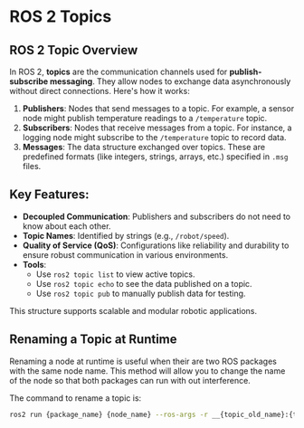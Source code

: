 # ROS 2 Topics
## ROS 2 Topic Overview
In ROS 2, **topics** are the communication channels used for **publish-subscribe messaging**. They allow nodes to exchange data asynchronously without direct connections. Here's how it works:

1. **Publishers**: Nodes that send messages to a topic. For example, a sensor node might publish temperature readings to a `/temperature` topic.
2. **Subscribers**: Nodes that receive messages from a topic. For instance, a logging node might subscribe to the `/temperature` topic to record data.
3. **Messages**: The data structure exchanged over topics. These are predefined formats (like integers, strings, arrays, etc.) specified in `.msg` files.
    

## Key Features:

- **Decoupled Communication**: Publishers and subscribers do not need to know about each other.
- **Topic Names**: Identified by strings (e.g., `/robot/speed`).
- **Quality of Service (QoS)**: Configurations like reliability and durability to ensure robust communication in various environments.
- **Tools**:
    - Use `ros2 topic list` to view active topics.
    - Use `ros2 topic echo` to see the data published on a topic.
    - Use `ros2 topic pub` to manually publish data for testing.

This structure supports scalable and modular robotic applications.


## Renaming a Topic at Runtime
Renaming a node at runtime is useful when their are two ROS packages with the same node name. This method will allow you to change the name of the node so that both packages can run with out interference.

The command to rename a topic is:
```bash
ros2 run {package_name} {node_name} --ros-args -r __{topic_old_name}:{topic_new_name}
```